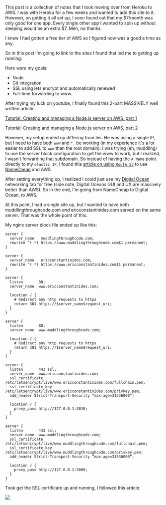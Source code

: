 This post is a collection of notes that I took moving over from Heroku to AWS. I was with Heroku for a few weeks and wanted to add this site to it. However, on getting it all set up, I soon found out that my $7/month was only good for one app. Every single other app I wanted to spin up without sleeping would be an extra $7. Meh, no thanks.

I knew I had gotten a free tier of AWS so I figured now was a good a time as any.

So in this post I'm going to link to the sites I found that led me to getting up running:

Here were my goals:
* Node
* Git integration
* SSL using lets encrypt and automatically renewed
* Full-time forwarding to www.

After trying my luck on youtube, I finally found this 2-part MASSIVELY well written article:

[Tutorial: Creating and managing a Node.js server on AWS, part 1](https://hackernoon.com/tutorial-creating-and-managing-a-node-js-server-on-aws-part-1-d67367ac5171)

[Tutorial: Creating and managing a Node.js server on AWS, part 2](https://hackernoon.com/tutorial-creating-and-managing-a-node-js-server-on-aws-part-2-5fbdea95f8a1)

However, my setup ended up differing from his. He was using a single IP, but I need to have both `www` and `*.` be working (in my experience it's a lot easier to add SSL to `www` than the root domain). I was trying (eh, muddling) to use the server block configuration to get the www to work, but I realized, I wasn't forwarding that subdomain. So instead of having the `A Name` point directly to my `elastic IP`, I found this [article on using `Route 53`](http://techgenix.com/namecheap-aws-ec2-linux/) to use [NameCheap](//www.namecheap.com) and AWS.

After setting everything up, I realized I could just use my [Digital Ocean](//www.digitalocean.com) networking tab for free (side note, Digital Oceans GUI and UX are massively better than AWS). So in the end, I'm going from NameCheap to Digital Ocean, to AWS.

At this point, I had a single site up, but I wanted to have both muddlingthroughcode.com _and_ ericconstantinides.com served on the same server. That was the whole point of this.

My nginx server block file ended up like this:

    server {
      server_name   muddlingthroughcode.com;
      rewrite ^(.*) https://www.muddlingthroughcode.com$1 permanent;
    }

    server {
      server_name   ericconstantinides.com;
      rewrite ^(.*) https://www.ericconstantinides.com$1 permanent;
    }

    server {
      listen       80;
      server_name  www.ericconstantinides.com;

      location / {
        # Redirect any http requests to https
        return 301 https://$server_name$request_uri;
      }
    }

    server {
      listen       80;
      server_name  www.muddlingthroughcode.com;

      location / {
        # Redirect any http requests to https
        return 301 https://$server_name$request_uri;
      }
    }

    server {
      listen       443 ssl;
      server_name  www.ericconstantinides.com;
      ssl_certificate /etc/letsencrypt/live/www.ericconstantinides.com/fullchain.pem;
      ssl_certificate_key /etc/letsencrypt/live/www.ericconstantinides.com/privkey.pem;
      add_header Strict-Transport-Security “max-age=31536000”;

      location / {
        proxy_pass http://127.0.0.1:3010;
      }
    }

    server {
      listen       443 ssl;
      server_name  www.muddlingthroughcode.com;
      ssl_certificate /etc/letsencrypt/live/www.muddlingthroughcode.com/fullchain.pem;
      ssl_certificate_key /etc/letsencrypt/live/www.muddlingthroughcode.com/privkey.pem;
      add_header Strict-Transport-Security “max-age=31536000”;

      location / {
        proxy_pass http://127.0.0.1:3000;
      }
    }

Took get the SSL certificate up and running, I followed this article:

<img src="/images/digital-ocean-networking-for-muddling-through-code.png">